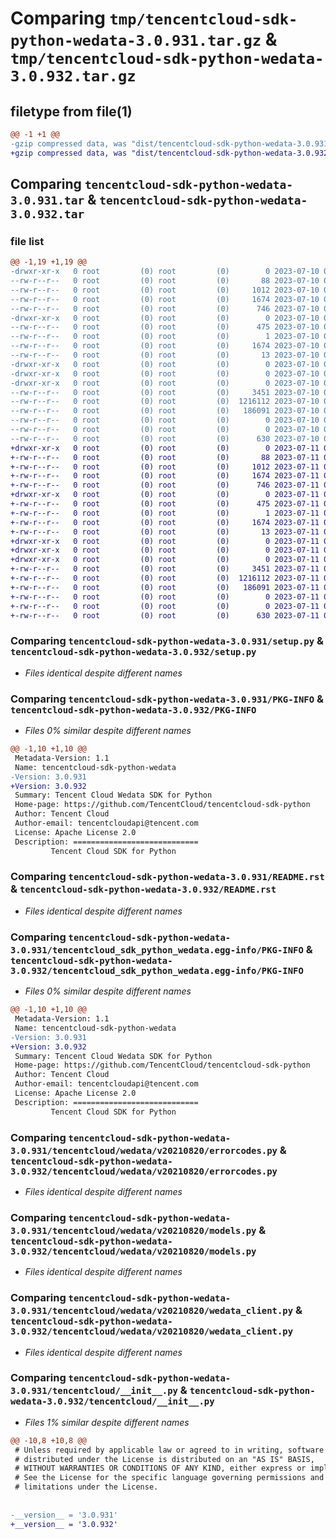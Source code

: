 # Comparing `tmp/tencentcloud-sdk-python-wedata-3.0.931.tar.gz` & `tmp/tencentcloud-sdk-python-wedata-3.0.932.tar.gz`

## filetype from file(1)

```diff
@@ -1 +1 @@
-gzip compressed data, was "dist/tencentcloud-sdk-python-wedata-3.0.931.tar", last modified: Mon Jul 10 01:02:10 2023, max compression
+gzip compressed data, was "dist/tencentcloud-sdk-python-wedata-3.0.932.tar", last modified: Tue Jul 11 01:07:53 2023, max compression
```

## Comparing `tencentcloud-sdk-python-wedata-3.0.931.tar` & `tencentcloud-sdk-python-wedata-3.0.932.tar`

### file list

```diff
@@ -1,19 +1,19 @@
-drwxr-xr-x   0 root         (0) root         (0)        0 2023-07-10 01:02:10.000000 tencentcloud-sdk-python-wedata-3.0.931/
--rw-r--r--   0 root         (0) root         (0)       88 2023-07-10 01:02:10.000000 tencentcloud-sdk-python-wedata-3.0.931/setup.cfg
--rw-r--r--   0 root         (0) root         (0)     1012 2023-07-10 01:02:10.000000 tencentcloud-sdk-python-wedata-3.0.931/setup.py
--rw-r--r--   0 root         (0) root         (0)     1674 2023-07-10 01:02:10.000000 tencentcloud-sdk-python-wedata-3.0.931/PKG-INFO
--rw-r--r--   0 root         (0) root         (0)      746 2023-07-10 01:02:10.000000 tencentcloud-sdk-python-wedata-3.0.931/README.rst
-drwxr-xr-x   0 root         (0) root         (0)        0 2023-07-10 01:02:10.000000 tencentcloud-sdk-python-wedata-3.0.931/tencentcloud_sdk_python_wedata.egg-info/
--rw-r--r--   0 root         (0) root         (0)      475 2023-07-10 01:02:10.000000 tencentcloud-sdk-python-wedata-3.0.931/tencentcloud_sdk_python_wedata.egg-info/SOURCES.txt
--rw-r--r--   0 root         (0) root         (0)        1 2023-07-10 01:02:10.000000 tencentcloud-sdk-python-wedata-3.0.931/tencentcloud_sdk_python_wedata.egg-info/dependency_links.txt
--rw-r--r--   0 root         (0) root         (0)     1674 2023-07-10 01:02:10.000000 tencentcloud-sdk-python-wedata-3.0.931/tencentcloud_sdk_python_wedata.egg-info/PKG-INFO
--rw-r--r--   0 root         (0) root         (0)       13 2023-07-10 01:02:10.000000 tencentcloud-sdk-python-wedata-3.0.931/tencentcloud_sdk_python_wedata.egg-info/top_level.txt
-drwxr-xr-x   0 root         (0) root         (0)        0 2023-07-10 01:02:10.000000 tencentcloud-sdk-python-wedata-3.0.931/tencentcloud/
-drwxr-xr-x   0 root         (0) root         (0)        0 2023-07-10 01:02:10.000000 tencentcloud-sdk-python-wedata-3.0.931/tencentcloud/wedata/
-drwxr-xr-x   0 root         (0) root         (0)        0 2023-07-10 01:02:10.000000 tencentcloud-sdk-python-wedata-3.0.931/tencentcloud/wedata/v20210820/
--rw-r--r--   0 root         (0) root         (0)     3451 2023-07-10 01:02:10.000000 tencentcloud-sdk-python-wedata-3.0.931/tencentcloud/wedata/v20210820/errorcodes.py
--rw-r--r--   0 root         (0) root         (0)  1216112 2023-07-10 01:02:10.000000 tencentcloud-sdk-python-wedata-3.0.931/tencentcloud/wedata/v20210820/models.py
--rw-r--r--   0 root         (0) root         (0)   186091 2023-07-10 01:02:10.000000 tencentcloud-sdk-python-wedata-3.0.931/tencentcloud/wedata/v20210820/wedata_client.py
--rw-r--r--   0 root         (0) root         (0)        0 2023-07-10 01:02:10.000000 tencentcloud-sdk-python-wedata-3.0.931/tencentcloud/wedata/v20210820/__init__.py
--rw-r--r--   0 root         (0) root         (0)        0 2023-07-10 01:02:10.000000 tencentcloud-sdk-python-wedata-3.0.931/tencentcloud/wedata/__init__.py
--rw-r--r--   0 root         (0) root         (0)      630 2023-07-10 01:02:10.000000 tencentcloud-sdk-python-wedata-3.0.931/tencentcloud/__init__.py
+drwxr-xr-x   0 root         (0) root         (0)        0 2023-07-11 01:07:53.000000 tencentcloud-sdk-python-wedata-3.0.932/
+-rw-r--r--   0 root         (0) root         (0)       88 2023-07-11 01:07:53.000000 tencentcloud-sdk-python-wedata-3.0.932/setup.cfg
+-rw-r--r--   0 root         (0) root         (0)     1012 2023-07-11 01:07:53.000000 tencentcloud-sdk-python-wedata-3.0.932/setup.py
+-rw-r--r--   0 root         (0) root         (0)     1674 2023-07-11 01:07:53.000000 tencentcloud-sdk-python-wedata-3.0.932/PKG-INFO
+-rw-r--r--   0 root         (0) root         (0)      746 2023-07-11 01:07:53.000000 tencentcloud-sdk-python-wedata-3.0.932/README.rst
+drwxr-xr-x   0 root         (0) root         (0)        0 2023-07-11 01:07:53.000000 tencentcloud-sdk-python-wedata-3.0.932/tencentcloud_sdk_python_wedata.egg-info/
+-rw-r--r--   0 root         (0) root         (0)      475 2023-07-11 01:07:53.000000 tencentcloud-sdk-python-wedata-3.0.932/tencentcloud_sdk_python_wedata.egg-info/SOURCES.txt
+-rw-r--r--   0 root         (0) root         (0)        1 2023-07-11 01:07:53.000000 tencentcloud-sdk-python-wedata-3.0.932/tencentcloud_sdk_python_wedata.egg-info/dependency_links.txt
+-rw-r--r--   0 root         (0) root         (0)     1674 2023-07-11 01:07:53.000000 tencentcloud-sdk-python-wedata-3.0.932/tencentcloud_sdk_python_wedata.egg-info/PKG-INFO
+-rw-r--r--   0 root         (0) root         (0)       13 2023-07-11 01:07:53.000000 tencentcloud-sdk-python-wedata-3.0.932/tencentcloud_sdk_python_wedata.egg-info/top_level.txt
+drwxr-xr-x   0 root         (0) root         (0)        0 2023-07-11 01:07:53.000000 tencentcloud-sdk-python-wedata-3.0.932/tencentcloud/
+drwxr-xr-x   0 root         (0) root         (0)        0 2023-07-11 01:07:53.000000 tencentcloud-sdk-python-wedata-3.0.932/tencentcloud/wedata/
+drwxr-xr-x   0 root         (0) root         (0)        0 2023-07-11 01:07:53.000000 tencentcloud-sdk-python-wedata-3.0.932/tencentcloud/wedata/v20210820/
+-rw-r--r--   0 root         (0) root         (0)     3451 2023-07-11 01:07:53.000000 tencentcloud-sdk-python-wedata-3.0.932/tencentcloud/wedata/v20210820/errorcodes.py
+-rw-r--r--   0 root         (0) root         (0)  1216112 2023-07-11 01:07:53.000000 tencentcloud-sdk-python-wedata-3.0.932/tencentcloud/wedata/v20210820/models.py
+-rw-r--r--   0 root         (0) root         (0)   186091 2023-07-11 01:07:53.000000 tencentcloud-sdk-python-wedata-3.0.932/tencentcloud/wedata/v20210820/wedata_client.py
+-rw-r--r--   0 root         (0) root         (0)        0 2023-07-11 01:07:53.000000 tencentcloud-sdk-python-wedata-3.0.932/tencentcloud/wedata/v20210820/__init__.py
+-rw-r--r--   0 root         (0) root         (0)        0 2023-07-11 01:07:53.000000 tencentcloud-sdk-python-wedata-3.0.932/tencentcloud/wedata/__init__.py
+-rw-r--r--   0 root         (0) root         (0)      630 2023-07-11 01:07:53.000000 tencentcloud-sdk-python-wedata-3.0.932/tencentcloud/__init__.py
```

### Comparing `tencentcloud-sdk-python-wedata-3.0.931/setup.py` & `tencentcloud-sdk-python-wedata-3.0.932/setup.py`

 * *Files identical despite different names*

### Comparing `tencentcloud-sdk-python-wedata-3.0.931/PKG-INFO` & `tencentcloud-sdk-python-wedata-3.0.932/PKG-INFO`

 * *Files 0% similar despite different names*

```diff
@@ -1,10 +1,10 @@
 Metadata-Version: 1.1
 Name: tencentcloud-sdk-python-wedata
-Version: 3.0.931
+Version: 3.0.932
 Summary: Tencent Cloud Wedata SDK for Python
 Home-page: https://github.com/TencentCloud/tencentcloud-sdk-python
 Author: Tencent Cloud
 Author-email: tencentcloudapi@tencent.com
 License: Apache License 2.0
 Description: ============================
         Tencent Cloud SDK for Python
```

### Comparing `tencentcloud-sdk-python-wedata-3.0.931/README.rst` & `tencentcloud-sdk-python-wedata-3.0.932/README.rst`

 * *Files identical despite different names*

### Comparing `tencentcloud-sdk-python-wedata-3.0.931/tencentcloud_sdk_python_wedata.egg-info/PKG-INFO` & `tencentcloud-sdk-python-wedata-3.0.932/tencentcloud_sdk_python_wedata.egg-info/PKG-INFO`

 * *Files 0% similar despite different names*

```diff
@@ -1,10 +1,10 @@
 Metadata-Version: 1.1
 Name: tencentcloud-sdk-python-wedata
-Version: 3.0.931
+Version: 3.0.932
 Summary: Tencent Cloud Wedata SDK for Python
 Home-page: https://github.com/TencentCloud/tencentcloud-sdk-python
 Author: Tencent Cloud
 Author-email: tencentcloudapi@tencent.com
 License: Apache License 2.0
 Description: ============================
         Tencent Cloud SDK for Python
```

### Comparing `tencentcloud-sdk-python-wedata-3.0.931/tencentcloud/wedata/v20210820/errorcodes.py` & `tencentcloud-sdk-python-wedata-3.0.932/tencentcloud/wedata/v20210820/errorcodes.py`

 * *Files identical despite different names*

### Comparing `tencentcloud-sdk-python-wedata-3.0.931/tencentcloud/wedata/v20210820/models.py` & `tencentcloud-sdk-python-wedata-3.0.932/tencentcloud/wedata/v20210820/models.py`

 * *Files identical despite different names*

### Comparing `tencentcloud-sdk-python-wedata-3.0.931/tencentcloud/wedata/v20210820/wedata_client.py` & `tencentcloud-sdk-python-wedata-3.0.932/tencentcloud/wedata/v20210820/wedata_client.py`

 * *Files identical despite different names*

### Comparing `tencentcloud-sdk-python-wedata-3.0.931/tencentcloud/__init__.py` & `tencentcloud-sdk-python-wedata-3.0.932/tencentcloud/__init__.py`

 * *Files 1% similar despite different names*

```diff
@@ -10,8 +10,8 @@
 # Unless required by applicable law or agreed to in writing, software
 # distributed under the License is distributed on an "AS IS" BASIS,
 # WITHOUT WARRANTIES OR CONDITIONS OF ANY KIND, either express or implied.
 # See the License for the specific language governing permissions and
 # limitations under the License.
 
 
-__version__ = '3.0.931'
+__version__ = '3.0.932'
```

